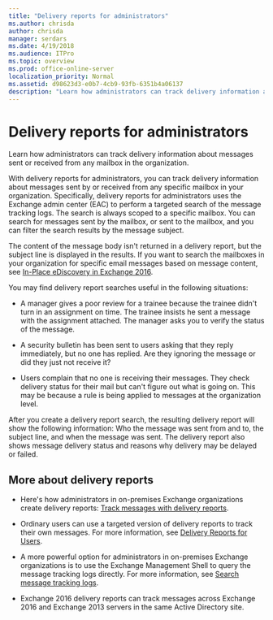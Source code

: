 ```yaml
---
title: "Delivery reports for administrators"
ms.author: chrisda
author: chrisda
manager: serdars
ms.date: 4/19/2018
ms.audience: ITPro
ms.topic: overview
ms.prod: office-online-server
localization_priority: Normal
ms.assetid: d98623d3-e0b7-4cb9-93fb-6351b4a06137
description: "Learn how administrators can track delivery information about messages sent or received from any mailbox in the organization."
---
```


# Delivery reports for administrators

Learn how administrators can track delivery information about messages sent or received from any mailbox in the organization. 
  
With delivery reports for administrators, you can track delivery information about messages sent by or received from any specific mailbox in your organization. Specifically, delivery reports for administrators uses the Exchange admin center (EAC) to perform a targeted search of the message tracking logs. The search is always scoped to a specific mailbox. You can search for messages sent by the mailbox, or sent to the mailbox, and you can filter the search results by the message subject.
  
The content of the message body isn't returned in a delivery report, but the subject line is displayed in the results. If you want to search the mailboxes in your organization for specific email messages based on message content, see [In-Place eDiscovery in Exchange 2016](../../messaging-policy-and-compliance/ediscovery/ediscovery.md).
  
You may find delivery report searches useful in the following situations:
  
- A manager gives a poor review for a trainee because the trainee didn't turn in an assignment on time. The trainee insists he sent a message with the assignment attached. The manager asks you to verify the status of the message.
    
- A security bulletin has been sent to users asking that they reply immediately, but no one has replied. Are they ignoring the message or did they just not receive it?
    
- Users complain that no one is receiving their messages. They check delivery status for their mail but can't figure out what is going on. This may be because a rule is being applied to messages at the organization level.
    
After you create a delivery report search, the resulting delivery report will show the following information: Who the message was sent from and to, the subject line, and when the message was sent. The delivery report also shows message delivery status and reasons why delivery may be delayed or failed.
  
## More about delivery reports

- Here's how administrators in on-premises Exchange organizations create delivery reports: [Track messages with delivery reports](track-messages-with-delivery-reports.md).
    
- Ordinary users can use a targeted version of delivery reports to track their own messages. For more information, see [Delivery Reports for Users](http://go.microsoft.com/fwlink/p/?LinkId=279920).
    
- A more powerful option for administrators in on-premises Exchange organizations is to use the Exchange Management Shell to query the message tracking logs directly. For more information, see [Search message tracking logs](search-message-tracking-logs.md).
    
- Exchange 2016 delivery reports can track messages across Exchange 2016 and Exchange 2013 servers in the same Active Directory site.
    

